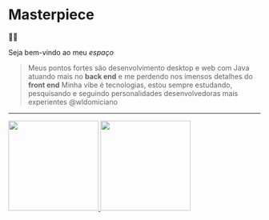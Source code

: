 # **Masterpiece**

:raising_hand_man:

Seja bem-vindo ao meu *espaço*

> Meus pontos fortes são desenvolvimento desktop e web com Java atuando mais no **back end** e me perdendo nos imensos detalhes do **front end**
> Minha vibe é tecnologias, estou sempre estudando, pesquisando e seguindo personalidades desenvolvedoras mais experientes
> @wldomiciano
___
<div>
  <a href="https://github.com/bungaantonio">
  <img height="180em" src="https://github-readme-stats.vercel.app/api?username=bungaantonio&show_icons=true&theme=dark&include_all_commits=true&count_private=true"/>
  <img height="180em" src="https://github-readme-stats.vercel.app/api/top-langs/?username=bungaantonio&layout=compact&langs_count=8&theme=dark"/>
<div>
